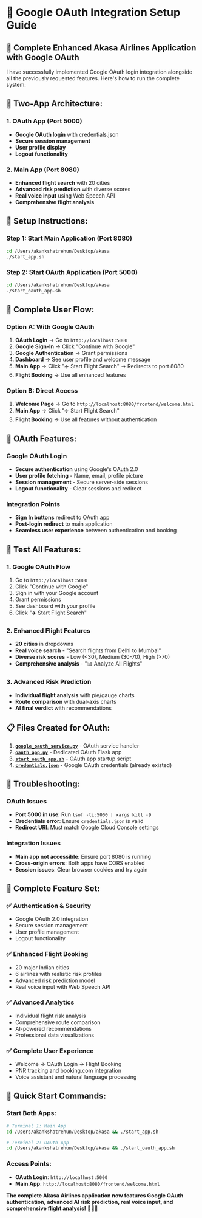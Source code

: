 # 🔐 Google OAuth Integration Setup Guide

## 🎉 **Complete Enhanced Akasa Airlines Application with Google OAuth**

I have successfully implemented Google OAuth login integration alongside all the previously requested features. Here's how to run the complete system:

## 🚀 **Two-App Architecture:**

### **1. OAuth App (Port 5000)**
- **Google OAuth login** with credentials.json
- **Secure session management**
- **User profile display**
- **Logout functionality**

### **2. Main App (Port 8080)**
- **Enhanced flight search** with 20 cities
- **Advanced risk prediction** with diverse scores
- **Real voice input** using Web Speech API
- **Comprehensive flight analysis**

## 🔧 **Setup Instructions:**

### **Step 1: Start Main Application (Port 8080)**
```bash
cd /Users/akankshatrehun/Desktop/akasa
./start_app.sh
```

### **Step 2: Start OAuth Application (Port 5000)**
```bash
cd /Users/akankshatrehun/Desktop/akasa
./start_oauth_app.sh
```

## 🎯 **Complete User Flow:**

### **Option A: With Google OAuth**
1. **OAuth Login** → Go to `http://localhost:5000`
2. **Google Sign-In** → Click "Continue with Google"
3. **Google Authentication** → Grant permissions
4. **Dashboard** → See user profile and welcome message
5. **Main App** → Click "✈️ Start Flight Search" → Redirects to port 8080
6. **Flight Booking** → Use all enhanced features

### **Option B: Direct Access**
1. **Welcome Page** → Go to `http://localhost:8080/frontend/welcome.html`
2. **Main App** → Click "✈️ Start Flight Search"
3. **Flight Booking** → Use all features without authentication

## 🔐 **OAuth Features:**

### **Google OAuth Login**
- **Secure authentication** using Google's OAuth 2.0
- **User profile fetching** - Name, email, profile picture
- **Session management** - Secure server-side sessions
- **Logout functionality** - Clear sessions and redirect

### **Integration Points**
- **Sign In buttons** redirect to OAuth app
- **Post-login redirect** to main application
- **Seamless user experience** between authentication and booking

## 🎯 **Test All Features:**

### **1. Google OAuth Flow**
1. Go to `http://localhost:5000`
2. Click "Continue with Google"
3. Sign in with your Google account
4. Grant permissions
5. See dashboard with your profile
6. Click "✈️ Start Flight Search"

### **2. Enhanced Flight Features**
- **20 cities** in dropdowns
- **Real voice search** - "Search flights from Delhi to Mumbai"
- **Diverse risk scores** - Low (<30), Medium (30-70), High (>70)
- **Comprehensive analysis** - "📊 Analyze All Flights"

### **3. Advanced Risk Prediction**
- **Individual flight analysis** with pie/gauge charts
- **Route comparison** with dual-axis charts
- **AI final verdict** with recommendations

## 📋 **Files Created for OAuth:**

1. **[`google_oauth_service.py`](google_oauth_service.py:1)** - OAuth service handler
2. **[`oauth_app.py`](oauth_app.py:1)** - Dedicated OAuth Flask app
3. **[`start_oauth_app.sh`](start_oauth_app.sh:1)** - OAuth app startup script
4. **[`credentials.json`](credentials.json:1)** - Google OAuth credentials (already existed)

## 🔧 **Troubleshooting:**

### **OAuth Issues**
- **Port 5000 in use**: Run `lsof -ti:5000 | xargs kill -9`
- **Credentials error**: Ensure `credentials.json` is valid
- **Redirect URI**: Must match Google Cloud Console settings

### **Integration Issues**
- **Main app not accessible**: Ensure port 8080 is running
- **Cross-origin errors**: Both apps have CORS enabled
- **Session issues**: Clear browser cookies and try again

## 🎉 **Complete Feature Set:**

### **✅ Authentication & Security**
- Google OAuth 2.0 integration
- Secure session management
- User profile management
- Logout functionality

### **✅ Enhanced Flight Booking**
- 20 major Indian cities
- 6 airlines with realistic risk profiles
- Advanced risk prediction model
- Real voice input with Web Speech API

### **✅ Advanced Analytics**
- Individual flight risk analysis
- Comprehensive route comparison
- AI-powered recommendations
- Professional data visualizations

### **✅ Complete User Experience**
- Welcome → OAuth Login → Flight Booking
- PNR tracking and booking.com integration
- Voice assistant and natural language processing

## 🚀 **Quick Start Commands:**

### **Start Both Apps:**
```bash
# Terminal 1: Main App
cd /Users/akankshatrehun/Desktop/akasa && ./start_app.sh

# Terminal 2: OAuth App
cd /Users/akankshatrehun/Desktop/akasa && ./start_oauth_app.sh
```

### **Access Points:**
- **OAuth Login**: `http://localhost:5000`
- **Main App**: `http://localhost:8080/frontend/welcome.html`

**The complete Akasa Airlines application now features Google OAuth authentication, advanced AI risk prediction, real voice input, and comprehensive flight analysis!** 🛫🔐🤖